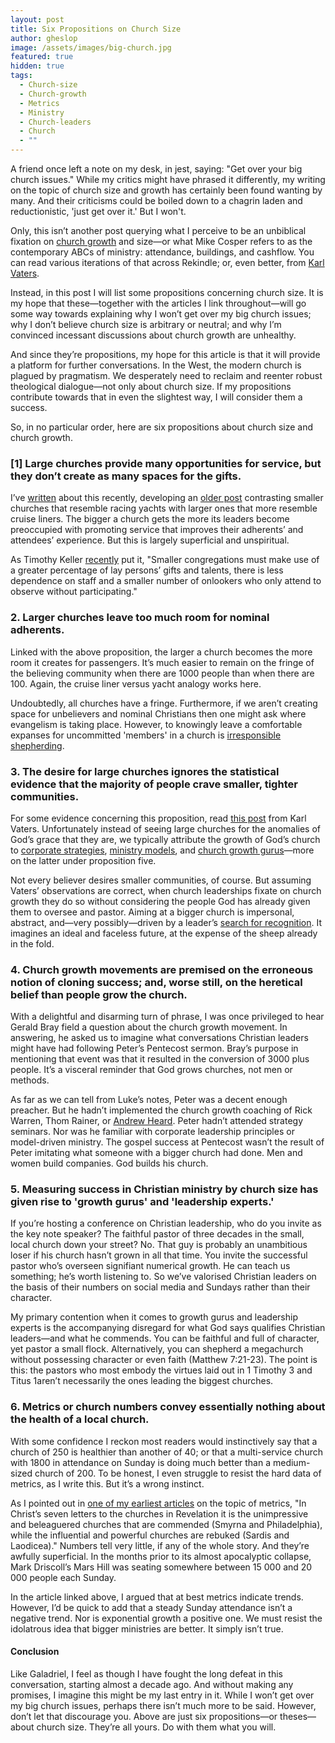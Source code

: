 ```yaml
---
layout: post
title: Six Propositions on Church Size
author: gheslop
image: /assets/images/big-church.jpg
featured: true
hidden: true
tags:
  - Church-size
  - Church-growth
  - Metrics
  - Ministry
  - Church-leaders
  - Church
  - ""
---
```

A friend once left a note on my desk, in jest, saying: "Get over your big church issues." While my critics might have phrased it differently, my writing on the topic of church size and growth has certainly been found wanting by many. And their criticisms could be boiled down to a chagrin laden and reductionistic, 'just get over it.' But I won't.

Only, this isn’t another post querying what I perceive to be an unbiblical fixation on [church growth](https://rekindle.co.za/content/church-growth-must-we-be-passionate-about-numerical-growth/) and size—or what Mike Cosper refers to as the contemporary ABCs of ministry: attendance, buildings, and cashflow. You can read various iterations of that across Rekindle; or, even better, from [Karl Vaters](https://karlvaters.com/author/karl-vaters/).

Instead, in this post I will list some propositions concerning church size. It is my hope that these—together with the articles I link throughout—will go some way towards explaining why I won’t get over my big church issues; why I don’t believe church size is arbitrary or neutral; and why I’m convinced incessant discussions about church growth are unhealthy.

And since they’re propositions, my hope for this article is that it will provide a platform for further conversations. In the West, the modern church is plagued by pragmatism. We desperately need to reclaim and reenter robust theological dialogue—not only about church size. If my propositions contribute towards that in even the slightest way, I will consider them a success.

So, in no particular order, here are six propositions about church size and church growth.

### \[1] Large churches provide many opportunities for service, but they don’t create as many spaces for the gifts.

I’ve [written](https://rekindle.co.za/content/2022-03-03-gifts-service) about this recently, developing an [older post](https://rekindle.co.za/content/2021-04-20-church-cruise-liner-racing-yacht) contrasting smaller churches that resemble racing yachts with larger ones that more resemble cruise liners. The bigger a church gets the more its leaders become preoccupied with promoting service that improves their adherents’ and attendees’ experience. But this is largely superficial and unspiritual.

As Timothy Keller [recently](https://rekindle.co.za/content/2022-04-08-8-reasons-redeemer-multiplied-instead-of-remaining-a-megachurch) put it, "Smaller congregations must make use of a greater percentage of lay persons’ gifts and talents, there is less dependence on staff and a smaller number of onlookers who only attend to observe without participating."

### 2. Larger churches leave too much room for nominal adherents.

Linked with the above proposition, the larger a church becomes the more room it creates for passengers. It’s much easier to remain on the fringe of the believing community when there are 1000 people than when there are 100. Again, the cruise liner versus yacht analogy works here.

Undoubtedly, all churches have a fringe. Furthermore, if we aren’t creating space for unbelievers and nominal Christians then one might ask where evangelism is taking place. However, to knowingly leave a comfortable expanses for uncommitted 'members' in a church is [irresponsible shepherding](https://rekindle.co.za/content/pastor-you-are-a-shepherd-not-a-rancher/).

### 3. The desire for large churches ignores the statistical evidence that the majority of people crave smaller, tighter communities.

For some evidence concerning this proposition, read [this post](https://www.christianitytoday.com/karl-vaters/2017/july/50-churches-100-instead-of-1-church-of-5000.html) from Karl Vaters. Unfortunately instead of seeing large churches for the anomalies of God’s grace that they are, we typically attribute the growth of God’s church to [corporate strategies](https://rekindle.co.za/content/2020-08-19-kings-and-christian-leadership), [ministry models](https://rekindle.co.za/content/2020-09-17-3-timothy), and [church growth gurus](https://rekindle.co.za/content/pastor-god-grows-churches/)—more on the latter under proposition five.

Not every believer desires smaller communities, of course. But assuming Vaters’ observations are correct, when church leaderships fixate on church growth they do so without considering the people God has already given them to oversee and pastor. Aiming at a bigger church is impersonal, abstract, and—very possibly—driven by a leader’s [search for recognition](https://africa.thegospelcoalition.org/article/pastor-why-do-you-want-a-big-church/). It imagines an ideal and faceless future, at the expense of the sheep already in the fold.

### 4. Church growth movements are premised on the erroneous notion of cloning success; and, worse still, on the heretical belief than people grow the church.

With a delightful and disarming turn of phrase, I was once privileged to hear Gerald Bray field a question about the church growth movement. In answering, he asked us to imagine what conversations Christian leaders might have had following Peter’s Pentecost sermon. Bray’s purpose in mentioning that event was that it resulted in the conversion of 3000 plus people. It’s a visceral reminder that God grows churches, not men or methods.

As far as we can tell from Luke’s notes, Peter was a decent enough preacher. But he hadn’t implemented the church growth coaching of Rick Warren, Thom Rainer, or [Andrew Heard](https://rekindle.co.za/content/some-misgivings-about-andrew-heards-lifeboat-analogy/). Peter hadn’t attended strategy seminars. Nor was he familiar with corporate leadership principles or model-driven ministry. The gospel success at Pentecost wasn’t the result of Peter imitating what someone with a bigger church had done. Men and women build companies. God builds his church.

### 5. Measuring success in Christian ministry by church size has given rise to 'growth gurus' and 'leadership experts.'

If you’re hosting a conference on Christian leadership, who do you invite as the key note speaker? The faithful pastor of three decades in the small, local church down your street? No. That guy is probably an unambitious loser if his church hasn’t grown in all that time. You invite the successful pastor who’s overseen signifiant numerical growth. He can teach us something; he’s worth listening to. So we’ve valorised Christian leaders on the basis of their numbers on social media and Sundays rather than their character.

My primary contention when it comes to growth gurus and leadership experts is the accompanying disregard for what God says qualifies Christian leaders—and what he commends. You can be faithful and full of character, yet pastor a small flock. Alternatively, you can shepherd a megachurch without possessing character or even faith (Matthew 7:21-23). The point is this: the pastors who most embody the virtues laid out in 1 Timothy 3 and Titus 1aren’t necessarily the ones leading the biggest churches.

### 6. Metrics or church numbers convey essentially nothing about the health of a local church.

With some confidence I reckon most readers would instinctively say that a church of 250 is healthier than another of 40; or that a multi-service church with 1800 in attendance on Sunday is doing much better than a medium-sized church of 200. To be honest, I even struggle to resist the hard data of metrics, as I write this. But it’s a wrong instinct.

As I pointed out in [one of my earliest articles](https://rekindle.co.za/content/church-growth-the-place-of-metrics-in-evaluating-ministry/) on the topic of metrics, "In Christ’s seven letters to the churches in Revelation it is the unimpressive and beleaguered churches that are commended (Smyrna and Philadelphia), while the influential and powerful churches are rebuked (Sardis and Laodicea)." Numbers tell very little, if any of the whole story. And they’re awfully superficial. In the months prior to its almost apocalyptic collapse, Mark Driscoll’s Mars Hill was seating somewhere between 15 000 and 20 000 people each Sunday.

In the article linked above, I argued that at best metrics indicate trends. However, I’d be quick to add that a steady Sunday attendance isn’t a negative trend. Nor is exponential growth a positive one. We must resist the idolatrous idea that bigger ministries are better. It simply isn’t true.

#### Conclusion

Like Galadriel, I feel as though I have fought the long defeat in this conversation, starting almost a decade ago. And without making any promises, I imagine this might be my last entry in it. While I won’t get over my big church issues, perhaps there isn’t much more to be said. However, don’t let that discourage you. Above are just six propositions—or theses—about church size. They’re all yours. Do with them what you will.